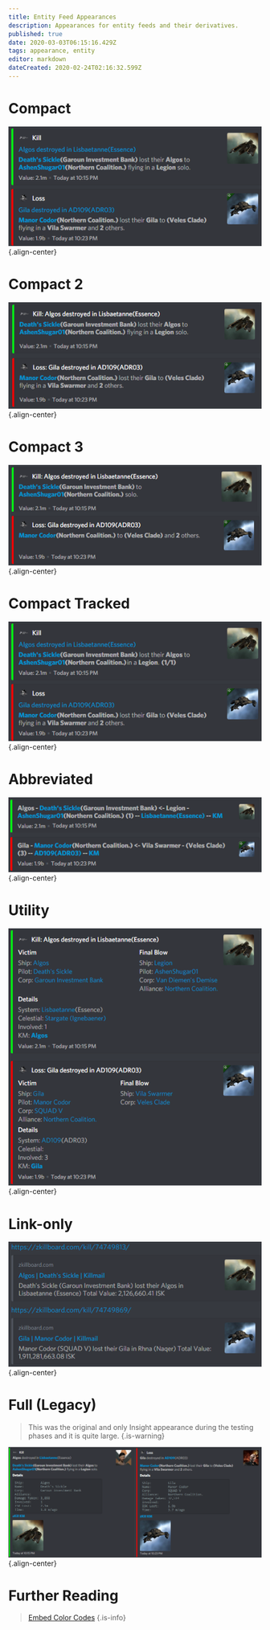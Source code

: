 ```yaml
---
title: Entity Feed Appearances
description: Appearances for entity feeds and their derivatives.
published: true
date: 2020-03-03T06:15:16.429Z
tags: appearance, entity
editor: markdown
dateCreated: 2020-02-24T02:16:32.599Z
---
```


# Compact
![entity_compact.png](/appearances/entity_compact.png){.align-center}

# Compact 2
![entity_compact2.png](/appearances/entity_compact2.png){.align-center}

# Compact 3
![entity_compact3.png](/appearances/entity_compact3.png){.align-center}

# Compact Tracked
![entity_compact_tracked.png](/appearances/entity_compact_tracked.png){.align-center}

# Abbreviated
![entity_abbreviated.png](/appearances/entity_abbreviated.png){.align-center}

# Utility
![entity_utility.png](/appearances/entity_utility.png){.align-center}

# Link-only
![entity_link.png](/appearances/entity_link.png){.align-center}

# Full (Legacy)
> This was the original and only Insight appearance during the testing phases and it is quite large.
{.is-warning}

![entity_legacy.png](/appearances/entity_legacy.png){.align-center}

# Further Reading
> [Embed Color Codes](/botcolorcodes#entity-feeds)
{.is-info}